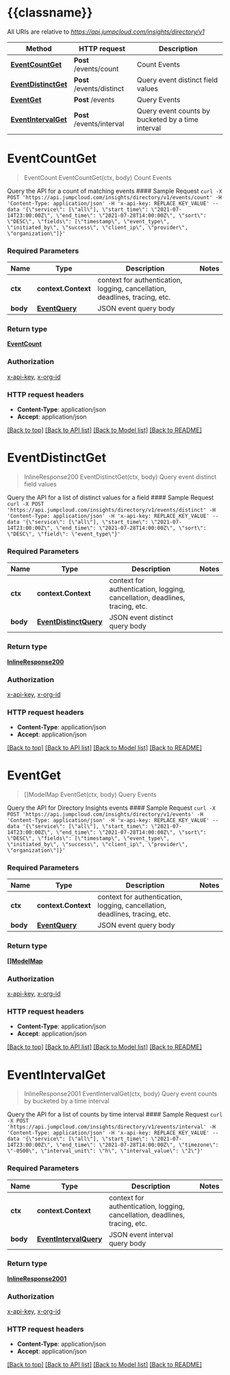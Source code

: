# {{classname}}

All URIs are relative to *https://api.jumpcloud.com/insights/directory/v1*

Method | HTTP request | Description
------------- | ------------- | -------------
[**EventCountGet**](DefaultApi.md#EventCountGet) | **Post** /events/count | Count Events
[**EventDistinctGet**](DefaultApi.md#EventDistinctGet) | **Post** /events/distinct | Query event distinct field values
[**EventGet**](DefaultApi.md#EventGet) | **Post** /events | Query Events
[**EventIntervalGet**](DefaultApi.md#EventIntervalGet) | **Post** /events/interval | Query event counts by bucketed by a time interval

# **EventCountGet**
> EventCount EventCountGet(ctx, body)
Count Events

Query the API for a count of matching events #### Sample Request ``` curl -X POST 'https://api.jumpcloud.com/insights/directory/v1/events/count' -H 'Content-Type: application/json' -H 'x-api-key: REPLACE_KEY_VALUE' --data '{\"service\": [\"all\"], \"start_time\": \"2021-07-14T23:00:00Z\", \"end_time\": \"2021-07-28T14:00:00Z\", \"sort\": \"DESC\", \"fields\": [\"timestamp\", \"event_type\", \"initiated_by\", \"success\", \"client_ip\", \"provider\", \"organization\"]}' ```

### Required Parameters

Name | Type | Description  | Notes
------------- | ------------- | ------------- | -------------
 **ctx** | **context.Context** | context for authentication, logging, cancellation, deadlines, tracing, etc.
  **body** | [**EventQuery**](EventQuery.md)| JSON event query body | 

### Return type

[**EventCount**](EventCount.md)

### Authorization

[x-api-key](../README.md#x-api-key), [x-org-id](../README.md#x-org-id)

### HTTP request headers

 - **Content-Type**: application/json
 - **Accept**: application/json

[[Back to top]](#) [[Back to API list]](../README.md#documentation-for-api-endpoints) [[Back to Model list]](../README.md#documentation-for-models) [[Back to README]](../README.md)

# **EventDistinctGet**
> InlineResponse200 EventDistinctGet(ctx, body)
Query event distinct field values

Query the API for a list of distinct values for a field #### Sample Request ``` curl -X POST 'https://api.jumpcloud.com/insights/directory/v1/events/distinct' -H 'Content-Type: application/json' -H 'x-api-key: REPLACE_KEY_VALUE' --data '{\"service\": [\"all\"], \"start_time\": \"2021-07-14T23:00:00Z\", \"end_time\": \"2021-07-28T14:00:00Z\", \"sort\": \"DESC\", \"field\": \"event_type\"}' ```

### Required Parameters

Name | Type | Description  | Notes
------------- | ------------- | ------------- | -------------
 **ctx** | **context.Context** | context for authentication, logging, cancellation, deadlines, tracing, etc.
  **body** | [**EventDistinctQuery**](EventDistinctQuery.md)| JSON event distinct query body | 

### Return type

[**InlineResponse200**](inline_response_200.md)

### Authorization

[x-api-key](../README.md#x-api-key), [x-org-id](../README.md#x-org-id)

### HTTP request headers

 - **Content-Type**: application/json
 - **Accept**: application/json

[[Back to top]](#) [[Back to API list]](../README.md#documentation-for-api-endpoints) [[Back to Model list]](../README.md#documentation-for-models) [[Back to README]](../README.md)

# **EventGet**
> []ModelMap EventGet(ctx, body)
Query Events

Query the API for Directory Insights events #### Sample Request ``` curl -X POST 'https://api.jumpcloud.com/insights/directory/v1/events' -H 'Content-Type: application/json' -H 'x-api-key: REPLACE_KEY_VALUE' --data '{\"service\": [\"all\"], \"start_time\": \"2021-07-14T23:00:00Z\", \"end_time\": \"2021-07-28T14:00:00Z\", \"sort\": \"DESC\", \"fields\": [\"timestamp\", \"event_type\", \"initiated_by\", \"success\", \"client_ip\", \"provider\", \"organization\"]}' ```

### Required Parameters

Name | Type | Description  | Notes
------------- | ------------- | ------------- | -------------
 **ctx** | **context.Context** | context for authentication, logging, cancellation, deadlines, tracing, etc.
  **body** | [**EventQuery**](EventQuery.md)| JSON event query body | 

### Return type

[**[]ModelMap**](map.md)

### Authorization

[x-api-key](../README.md#x-api-key), [x-org-id](../README.md#x-org-id)

### HTTP request headers

 - **Content-Type**: application/json
 - **Accept**: application/json

[[Back to top]](#) [[Back to API list]](../README.md#documentation-for-api-endpoints) [[Back to Model list]](../README.md#documentation-for-models) [[Back to README]](../README.md)

# **EventIntervalGet**
> InlineResponse2001 EventIntervalGet(ctx, body)
Query event counts by bucketed by a time interval

Query the API for a list of counts by time interval #### Sample Request ``` curl -X POST 'https://api.jumpcloud.com/insights/directory/v1/events/interval' -H 'Content-Type: application/json' -H 'x-api-key: REPLACE_KEY_VALUE' --data '{\"service\": [\"all\"], \"start_time\": \"2021-07-14T23:00:00Z\", \"end_time\": \"2021-07-28T14:00:00Z\", \"timezone\": \"-0500\", \"interval_unit\": \"h\", \"interval_value\": \"2\"}' ```

### Required Parameters

Name | Type | Description  | Notes
------------- | ------------- | ------------- | -------------
 **ctx** | **context.Context** | context for authentication, logging, cancellation, deadlines, tracing, etc.
  **body** | [**EventIntervalQuery**](EventIntervalQuery.md)| JSON event interval query body | 

### Return type

[**InlineResponse2001**](inline_response_200_1.md)

### Authorization

[x-api-key](../README.md#x-api-key), [x-org-id](../README.md#x-org-id)

### HTTP request headers

 - **Content-Type**: application/json
 - **Accept**: application/json

[[Back to top]](#) [[Back to API list]](../README.md#documentation-for-api-endpoints) [[Back to Model list]](../README.md#documentation-for-models) [[Back to README]](../README.md)


